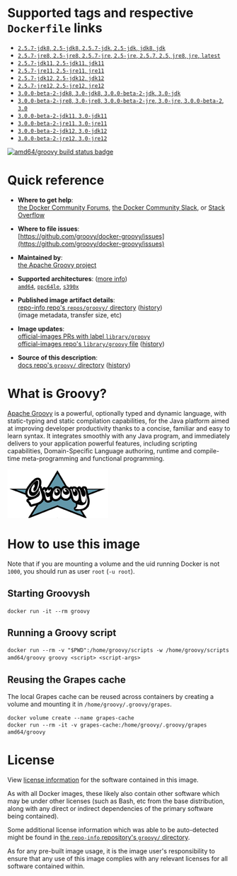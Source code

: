 <!--

********************************************************************************

WARNING:

    DO NOT EDIT "groovy/README.md"

    IT IS AUTO-GENERATED

    (from the other files in "groovy/" combined with a set of templates)

********************************************************************************

-->

# Supported tags and respective `Dockerfile` links

-	[`2.5.7-jdk8`, `2.5-jdk8`, `2.5.7-jdk`, `2.5-jdk`, `jdk8`, `jdk`](https://github.com/groovy/docker-groovy/blob/bdb06615e9514eab52d003dfb2c8f1a9109ffc16/jdk8/Dockerfile)
-	[`2.5.7-jre8`, `2.5-jre8`, `2.5.7-jre`, `2.5-jre`, `2.5.7`, `2.5`, `jre8`, `jre`, `latest`](https://github.com/groovy/docker-groovy/blob/bdb06615e9514eab52d003dfb2c8f1a9109ffc16/jre8/Dockerfile)
-	[`2.5.7-jdk11`, `2.5-jdk11`, `jdk11`](https://github.com/groovy/docker-groovy/blob/bdb06615e9514eab52d003dfb2c8f1a9109ffc16/jdk11/Dockerfile)
-	[`2.5.7-jre11`, `2.5-jre11`, `jre11`](https://github.com/groovy/docker-groovy/blob/bdb06615e9514eab52d003dfb2c8f1a9109ffc16/jre11/Dockerfile)
-	[`2.5.7-jdk12`, `2.5-jdk12`, `jdk12`](https://github.com/groovy/docker-groovy/blob/bdb06615e9514eab52d003dfb2c8f1a9109ffc16/jdk12/Dockerfile)
-	[`2.5.7-jre12`, `2.5-jre12`, `jre12`](https://github.com/groovy/docker-groovy/blob/bdb06615e9514eab52d003dfb2c8f1a9109ffc16/jre12/Dockerfile)
-	[`3.0.0-beta-2-jdk8`, `3.0-jdk8`, `3.0.0-beta-2-jdk`, `3.0-jdk`](https://github.com/groovy/docker-groovy/blob/1660e7465b420afbca47869359f5df9f91cf630f/jdk8/Dockerfile)
-	[`3.0.0-beta-2-jre8`, `3.0-jre8`, `3.0.0-beta-2-jre`, `3.0-jre`, `3.0.0-beta-2`, `3.0`](https://github.com/groovy/docker-groovy/blob/1660e7465b420afbca47869359f5df9f91cf630f/jre8/Dockerfile)
-	[`3.0.0-beta-2-jdk11`, `3.0-jdk11`](https://github.com/groovy/docker-groovy/blob/1660e7465b420afbca47869359f5df9f91cf630f/jdk11/Dockerfile)
-	[`3.0.0-beta-2-jre11`, `3.0-jre11`](https://github.com/groovy/docker-groovy/blob/1660e7465b420afbca47869359f5df9f91cf630f/jre11/Dockerfile)
-	[`3.0.0-beta-2-jdk12`, `3.0-jdk12`](https://github.com/groovy/docker-groovy/blob/1660e7465b420afbca47869359f5df9f91cf630f/jdk12/Dockerfile)
-	[`3.0.0-beta-2-jre12`, `3.0-jre12`](https://github.com/groovy/docker-groovy/blob/1660e7465b420afbca47869359f5df9f91cf630f/jre12/Dockerfile)

[![amd64/groovy build status badge](https://img.shields.io/jenkins/s/https/doi-janky.infosiftr.net/job/multiarch/job/amd64/job/groovy.svg?label=amd64/groovy%20%20build%20job)](https://doi-janky.infosiftr.net/job/multiarch/job/amd64/job/groovy/)

# Quick reference

-	**Where to get help**:  
	[the Docker Community Forums](https://forums.docker.com/), [the Docker Community Slack](https://blog.docker.com/2016/11/introducing-docker-community-directory-docker-community-slack/), or [Stack Overflow](https://stackoverflow.com/search?tab=newest&q=docker)

-	**Where to file issues**:  
	[https://github.com/groovy/docker-groovy/issues](https://github.com/groovy/docker-groovy/issues)

-	**Maintained by**:  
	[the Apache Groovy project](https://github.com/groovy/docker-groovy)

-	**Supported architectures**: ([more info](https://github.com/docker-library/official-images#architectures-other-than-amd64))  
	[`amd64`](https://hub.docker.com/r/amd64/groovy/), [`ppc64le`](https://hub.docker.com/r/ppc64le/groovy/), [`s390x`](https://hub.docker.com/r/s390x/groovy/)

-	**Published image artifact details**:  
	[repo-info repo's `repos/groovy/` directory](https://github.com/docker-library/repo-info/blob/master/repos/groovy) ([history](https://github.com/docker-library/repo-info/commits/master/repos/groovy))  
	(image metadata, transfer size, etc)

-	**Image updates**:  
	[official-images PRs with label `library/groovy`](https://github.com/docker-library/official-images/pulls?q=label%3Alibrary%2Fgroovy)  
	[official-images repo's `library/groovy` file](https://github.com/docker-library/official-images/blob/master/library/groovy) ([history](https://github.com/docker-library/official-images/commits/master/library/groovy))

-	**Source of this description**:  
	[docs repo's `groovy/` directory](https://github.com/docker-library/docs/tree/master/groovy) ([history](https://github.com/docker-library/docs/commits/master/groovy))

# What is Groovy?

[Apache Groovy](http://groovy-lang.org/) is a powerful, optionally typed and dynamic language, with static-typing and static compilation capabilities, for the Java platform aimed at improving developer productivity thanks to a concise, familiar and easy to learn syntax. It integrates smoothly with any Java program, and immediately delivers to your application powerful features, including scripting capabilities, Domain-Specific Language authoring, runtime and compile-time meta-programming and functional programming.

![logo](https://raw.githubusercontent.com/docker-library/docs/bb5fc730ed18c45d86425f9fa4265d50cb795ec8/groovy/logo.png)

# How to use this image

Note that if you are mounting a volume and the uid running Docker is not `1000`, you should run as user `root` (`-u root`).

## Starting Groovysh

`docker run -it --rm groovy`

## Running a Groovy script

`docker run --rm -v "$PWD":/home/groovy/scripts -w /home/groovy/scripts amd64/groovy groovy <script> <script-args>`

## Reusing the Grapes cache

The local Grapes cache can be reused across containers by creating a volume and mounting it in `/home/groovy/.groovy/grapes`.

```console
docker volume create --name grapes-cache
docker run --rm -it -v grapes-cache:/home/groovy/.groovy/grapes amd64/groovy
```

# License

View [license information](http://www.apache.org/licenses/LICENSE-2.0.html) for the software contained in this image.

As with all Docker images, these likely also contain other software which may be under other licenses (such as Bash, etc from the base distribution, along with any direct or indirect dependencies of the primary software being contained).

Some additional license information which was able to be auto-detected might be found in [the `repo-info` repository's `groovy/` directory](https://github.com/docker-library/repo-info/tree/master/repos/groovy).

As for any pre-built image usage, it is the image user's responsibility to ensure that any use of this image complies with any relevant licenses for all software contained within.
